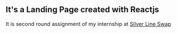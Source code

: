 ## It's a Landing Page created with Reactjs

It is second round assignment of my internship at [Silver Line Swap](https://silverlineswap.org)
